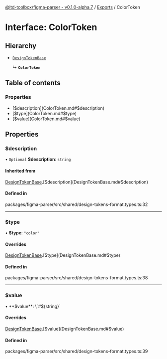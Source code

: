 [@ltd-toolbox/figma-parser - v0.1.0-alpha.7](../README.md) / [Exports](../modules.md) / ColorToken

# Interface: ColorToken

## Hierarchy

- [`DesignTokenBase`](DesignTokenBase.md)

  ↳ **`ColorToken`**

## Table of contents

### Properties

- [$description](ColorToken.md#$description)
- [$type](ColorToken.md#$type)
- [$value](ColorToken.md#$value)

## Properties

### $description

• `Optional` **$description**: `string`

#### Inherited from

[DesignTokenBase](DesignTokenBase.md).[$description](DesignTokenBase.md#$description)

#### Defined in

packages/figma-parser/src/shared/design-tokens-format.types.ts:32

___

### $type

• **$type**: ``"color"``

#### Overrides

[DesignTokenBase](DesignTokenBase.md).[$type](DesignTokenBase.md#$type)

#### Defined in

packages/figma-parser/src/shared/design-tokens-format.types.ts:38

___

### $value

• **$value**: \`#$\{string}\`

#### Overrides

[DesignTokenBase](DesignTokenBase.md).[$value](DesignTokenBase.md#$value)

#### Defined in

packages/figma-parser/src/shared/design-tokens-format.types.ts:39

